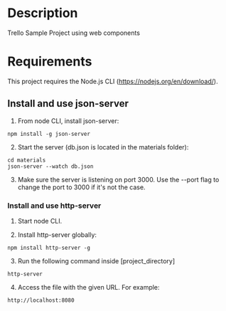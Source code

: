 # Description
Trello Sample Project using web components

# Requirements
This project requires the Node.js CLI (https://nodejs.org/en/download/).
## Install and use json-server

1. From node CLI, install json-server:
```
npm install -g json-server
```

2. Start the server (db.json is located in the materials folder):
```
cd materials
json-server --watch db.json
```

3. Make sure the server is listening on port 3000. Use the --port flag to change the port to 3000 if it's not the case.



### Install and use http-server

1. Start node CLI.

2. Install http-server globally:
```
npm install http-server -g
```
3. Run the following command inside [project_directory]
```
http-server
```
4. Access the file with the given URL. For example: 
```
http://localhost:8080
```
